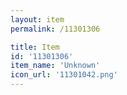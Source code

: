 ```yaml
---
layout: item
permalink: /11301306

title: Item
id: '11301306'
item_name: 'Unknown'
icon_url: '11301042.png'
---
```


